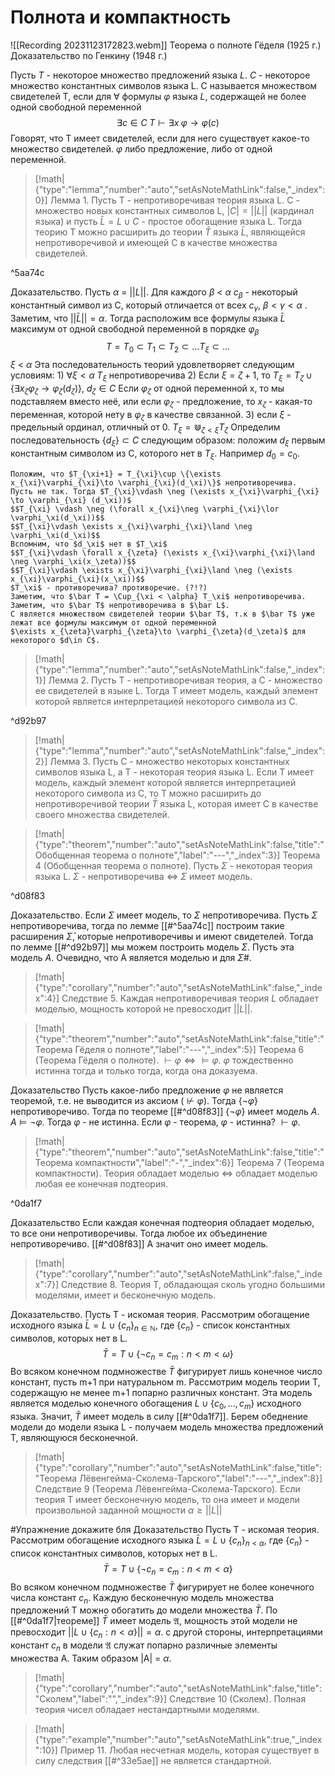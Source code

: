 # Полнота и компактность
![[Recording 20231123172823.webm]]
Теорема о полноте Гёделя (1925 г.) 
Доказательство по Генкину (1948 г.)

Пусть $T$ - некоторое множество предложений языка $L$. $C$ - некоторое множество константных символов языка L. С называется множеством свидетелей T, если для $\forall$ формулы $\varphi$ языка $L$, содержащей не более одной свободной переменной $$\exists c\in C \;T\vdash \exists x\;\varphi \to \varphi (c)$$
Говорят, что Т имеет свидетелей, если для него существует какое-то множество свидетелей.
$\varphi$ либо предложение, либо от одной переменной.
> [!math|{"type":"lemma","number":"auto","setAsNoteMathLink":false,"_index":0}] Лемма 1.
> Пусть Т - непротиворечивая теория языка L. C - множество новых константных символов L, $|C| = ||L||$ (кардинал языка) и пусть $\bar L = L \cup C$ - простое обогащение языка L. Тогда теорию Т можно расширить до теории $\bar T$ языка $\bar L$, являющейся непротиворечивой и имеющей С в качестве множества свидетелей.

^5aa74c

Доказательство.
	Пусть $\alpha$ = $||L||$. Для каждого $\beta$ < $\alpha$ $c_\beta$ - некоторый константный символ из С, который отличается от всех $c_\gamma$, $\beta < \gamma < \alpha$ . Заметим, что $||\bar L|| = \alpha$. Тогда расположим все формулы языка $\bar L$ максимум от одной свободной переменной в порядке $\varphi_\beta$
	$$T = T_{0}\subset T_{1}\subset T_{2}\subset ... T_{\xi}\subset ...$$$\xi$ < $\alpha$ 
	Эта последовательность теорий удовлетворяет следующим условиям:
	1) $\forall \xi < \alpha \; T_\xi$ непротиворечива
	2) Если $\xi = \zeta + 1$, то $T_{\xi}= T_{\zeta}\cup \{\exists x_{\zeta}\varphi_{\zeta}\to \varphi_{\zeta}(d_\zeta)\}$, $d_{\zeta}\in C$
	   Если $\varphi_\zeta$ от одной переменной x, то мы подставляем вместо неё, или если $\varphi_\zeta$ - предложение, то $x_\zeta$ - какая-то переменная, которой нету в $\varphi_\zeta$ в качестве связанной.
	3) если $\xi$ - предельный ординал, отличный от 0. $T_{\xi}= \Cup_{\zeta < \xi} T_\zeta$
	Определим последовательность $\{d_\xi\}\subset C$ следующим образом: положим $d_\xi$ первым константным символом из C, которого нет в $T_\xi$. Например $d_{0}= c_0$.
	
	Положим, что $T_{\xi+1} = T_{\xi}\cup \{\exists x_{\xi}\varphi_{\xi}\to \varphi_{\xi}(d_\xi)\}$ непротиворечива.
	Пусть не так. Тогда $T_{\xi}\vdash \neg (\exists x_{\xi}\varphi_{\xi} \to \varphi_{\xi} (d_\xi))$
	$$T_{\xi} \vdash \neg (\forall x_{\xi}\neg \varphi_{\xi}\lor \varphi_\xi(d_\xi))$$
	$$T_{\xi}\vdash \exists x_{\xi}\varphi_{\xi}\land \neg \varphi_\xi(d_\xi)$$
	Вспомним, что $d_\xi$ нет в $T_\xi$
	$$T_{\xi}\vdash \forall x_{\zeta} (\exists x_{\xi}\varphi_{\xi}\land \neg \varphi_\xi(x_\zeta))$$
	$$T_{\xi}\vdash \exists x_{\xi}\varphi_{\xi}\land \neg (\exists x_{\xi}\varphi_{\xi}(x_\xi))$$
	$T_\xi$ - противоречива? противоречие. (?!?)
	Заметим, что $\bar T = \Cup_{\xi < \alpha} T_\xi$ непротиворечива.
	Заметим, что $\bar T$ непротиворечива в $\bar L$.
	C является множеством свидетелей теории $\bar T$, т.к в $\bar T$ уже лежат все формулы максимум от одной переменной
	$\exists x_{\zeta}\varphi_{\zeta}\to \varphi_{\zeta}(d_\zeta)$ для некоторого $d\in C$.
> [!math|{"type":"lemma","number":"auto","setAsNoteMathLink":false,"_index":1}] Лемма 2.
> Пусть T - непротиворечивая теория, а С - множество ее свидетелей в языке L. Тогда T имеет модель, каждый элемент которой является интерпретацией некоторого символа из С.

^d92b97

> [!math|{"type":"lemma","number":"auto","setAsNoteMathLink":false,"_index":2}] Лемма 3.
> Пусть С - множество некоторых константных символов языка L, а T - некоторая теория языка L. Если T имеет модель, каждый элемент которой является интерпретацией некоторого символа из С, то Т можно расширить до непротиворечивой теории $\bar T$ языка L, которая имеет С в качестве своего множества свидетелей.

> [!math|{"type":"theorem","number":"auto","setAsNoteMathLink":false,"title":"Обобщенная теорема о полноте","label":"---","_index":3}] Теорема 4 (Обобщенная теорема о полноте).
> Пусть $\Sigma$ - некоторая теория языка L. $\Sigma$ - непротиворечива $\Leftrightarrow$ $\Sigma$ имеет модель.

^d08f83

Доказательство. 
	Если $\Sigma$ имеет модель, то $\Sigma$ непротиворечива. 
	Пусть $\Sigma$ непротиворечива, тогда по лемме [[#^5aa74c]] построим такие расширения $\bar \Sigma$, которые непротиворечивы и имеют свидетелей. Тогда по лемме [[#^d92b97]] мы можем построить модель $\Sigma$. Пусть эта модель $A$. Очевидно, что A является моделью и для $\Sigma$#.
> [!math|{"type":"corollary","number":"auto","setAsNoteMathLink":false,"_index":4}] Следствие 5.
> Каждая непротиворечивая теория $L$ обладает моделью, мощность которой не превосходит $||L||$.

> [!math|{"type":"theorem","number":"auto","setAsNoteMathLink":false,"title":"Теорема Гёделя о полноте","label":"---","_index":5}] Теорема 6 (Теорема Гёделя о полноте).
> $\vdash \varphi \Leftrightarrow \vDash \varphi$.
> $\varphi$ тождественно истинна тогда и только тогда, когда она доказуема.
>

Доказательство
 Пусть какое-либо предложение $\varphi$ не является теоремой, т.е. не выводится из аксиом ($\nvdash \varphi$). Тогда $\{\neg\varphi\}$ непротиворечиво. Тогда по теореме [[#^d08f83]] $\{\neg \varphi\}$ имеет модель $A$. $A\vDash \neg \varphi$. Тогда $\varphi$ - не истинна.
 Если $\varphi$ - теорема, $\varphi$ - истинна? $\vdash \varphi$.
> [!math|{"type":"theorem","number":"auto","setAsNoteMathLink":false,"title":"Теорема компактности","label":"-","_index":6}] Теорема 7 (Теорема компактности).
> Теория обладает моделью $\Leftrightarrow$ обладает моделью любая ее конечная подтеория.

^0da1f7

Доказательство
	Если каждая конечная подтеория обладает моделью, то все они непротиворечивы. Тогда любое их объединение непротиворечиво. [[#^d08f83]] А значит оно имеет модель.
> [!math|{"type":"corollary","number":"auto","setAsNoteMathLink":false,"_index":7}] Следствие 8.
> Теория Т, обладающая сколь угодно большими моделями, имеет и бесконечную модель.

Доказательство.
	Пусть Т - искомая теория. Рассмотрим обогащение исходного языка $\bar L = L \cup \{c_n\}_{n\in \mathbb{N}}$, где $\{c_n\}$ - список константных символов, которых нет в L.
	$$\bar T = T \cup \{\neg c_n=c_{m}: n < m < \omega\}$$
	Во всяком конечном подмножестве $\bar T$ фигурирует лишь конечное число констант, пусть m+1 при натуральном m. 
	Рассмотрим модель теории T, содержащую не менее m+1 попарно различных констант. Эта модель является моделью конечного обогащения $L\cup \{c_{0}, ..., c_{m}\}$ исходного языка.
	Значит, $\bar T$ имеет модель в силу [[#^0da1f7]]. Берем обеднение модели до модели языка L - получаем модель множества предложений T, являющуюся бесконечной.

> [!math|{"type":"corollary","number":"auto","setAsNoteMathLink":false,"title":"Теорема Лёвенгейма-Сколема-Тарского","label":"---","_index":8}] Следствие 9 (Теорема Лёвенгейма-Сколема-Тарского).
> Если теория Т имеет бесконечную модель, то она имеет и модели произвольной заданной мощности $\alpha \ge ||L||$

#Упражнение докажите бля
Доказательство
	Пусть Т - искомая теория. Рассмотрим обогащение исходного языка $\bar L = L \cup \{c_n\}_{n < \alpha}$, где $\{c_n\}$ - список константных символов, которых нет в L.
	$$\bar T = T \cup \{\neg c_n=c_{m}: n < m < \alpha\}$$
	Во всяком конечном подмножестве $\bar T$ фигурирует не более конечного числа констант $c_{n}$. Каждую бесконечную модель множества предложений T можно обогатить до модели множества $\bar T$.
	По [[#^0da1f7|теореме]] $\bar T$ имеет модель $\mathfrak{A}$, мощность этой модели не превосходит $||L \cup \{c_{n}: n < \alpha\}|| = \alpha$.
	с другой стороны, интерпретациями констант $c_n$ в модели $\mathfrak{A}$ служат попарно различные элементы множества A. Таким образом |A| = $\alpha$.
	
> [!math|{"type":"corollary","number":"auto","setAsNoteMathLink":false,"title":"Сколем","label":"","_index":9}] Следствие 10 (Сколем).
> Полная теория чисел обладает нестандартными моделями.

> [!math|{"type":"example","number":"auto","setAsNoteMathLink":true,"_index":10}] Пример 11.
> Любая несчетная модель, которая существует в силу следствия [[#^33e5ae]]  не является стандартной.
